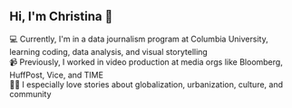 ## Hi, I'm Christina 👋

💻 Currently, I'm in a data journalism program at Columbia University, learning coding, data analysis, and visual storytelling
<br>
📹 Previously, I worked in video production at media orgs like Bloomberg, HuffPost, Vice, and TIME
<br>
🕵🏻 I especially love stories about globalization, urbanization, culture, and community
<br>

<!--
**christinamyli/christinamyli** is a ✨ _special_ ✨ repository because its `README.md` (this file) appears on your GitHub profile.

Here are some ideas to get you started:

- 🔭 I’m currently working on ...
- 🌱 I’m currently learning ...
- 👯 I’m looking to collaborate on ...
- 🤔 I’m looking for help with ...
- 💬 Ask me about ...
- 📫 How to reach me: ...
- 😄 Pronouns: ...
- ⚡ Fun fact: ...
-->
